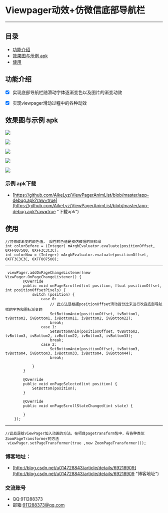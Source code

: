 # Viewpager动效+仿微信底部导航栏

----------

## 目录

* [功能介绍](#功能介绍)
* [效果图与示例 apk](#效果图与示例-apk)
* [使用](#使用)

## 功能介绍

- [x] 实现底部导航栏随滑动字体逐渐变色以及图片的渐变动效
- [x] 实现viewpager滑动过程中的各种动效


## 效果图与示例 apk

![](https://raw.githubusercontent.com/AikeLyz/ViewPagerAnimList/master/gif/ViewPager动效1.gif)

![](https://raw.githubusercontent.com/AikeLyz/ViewPagerAnimList/master/gif/ViewPager动效2.gif)


![](https://raw.githubusercontent.com/AikeLyz/ViewPagerAnimList/master/gif/ViewPager动效3.gif)


![](https://raw.githubusercontent.com/AikeLyz/ViewPagerAnimList/master/gif/ViewPager动效4.gif)


![](https://raw.githubusercontent.com/AikeLyz/ViewPagerAnimList/master/gif/ViewPager动效5.gif)

### 示例 apk下载 ###
- [https://github.com/AikeLyz/ViewPagerAnimList/blob/master/app-debug.apk?raw=true](https://github.com/AikeLyz/ViewPagerAnimList/blob/master/app-debug.apk?raw=true "下载apk")  


## 使用

	//可修改渐变的颜色值， 现在的色值是模仿微信的灰和绿
	int colorBefore = (Integer) mArgbEvaluator.evaluate(positionOffset, 0XFF007500, 0XFF3C3C3C); 
	int colorNow = (Integer) mArgbEvaluator.evaluate(positionOffset, 0XFF3C3C3C, 0XFF007500);


----------


	 viewPager.addOnPageChangeListener(new ViewPager.OnPageChangeListener() {
            @Override
            public void onPageScrolled(int position, float positionOffset, int positionOffsetPixels) {
                switch (position) {
                    case 0:
						// 此方法是根据positionOffset滑动百分比来进行改变底部导航栏的字色和图标渐变的
                        SetBottomAnim(positionOffset, tvBottom1, tvBottom2, ivBottom1, ivBottom11, ivBottom2, ivBottom22);
                        break;
                    case 1:
                        SetBottomAnim(positionOffset, tvBottom2, tvBottom3, ivBottom2, ivBottom22, ivBottom3, ivBottom33);
                        break;
                    case 2:
                        SetBottomAnim(positionOffset, tvBottom3, tvBottom4, ivBottom3, ivBottom33, ivBottom4, ivBottom44);
                        break;

                }
            }

            @Override
            public void onPageSelected(int position) {
                SetBottom(position);
            }

            @Override
            public void onPageScrollStateChanged(int state) {

            }
        });


----------
	
	//此处是给viewPager加入动画的方法，在项目pagetransform包中，有各种类似ZoomPageTransformer的方法
	 viewPager.setPageTransformer(true ,new ZoomPageTransformer());


### 博客地址： ###


- [http://blog.csdn.net/u014728843/article/details/69218909](http://blog.csdn.net/u014728843/article/details/69218909 "博客地址")

### 交流账号 ###


- QQ:911288373
- 邮箱:911288373@qq.com
